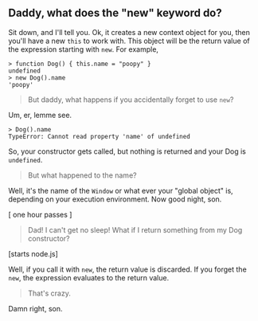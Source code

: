 ## Daddy, what does the "new" keyword do?

Sit down, and I'll tell you. Ok, it creates a new context object for
you, then you'll have a new `this` to work with. This object will be the
return value of the expression starting with `new`. For example,

    > function Dog() { this.name = "poopy" }
    undefined
    > new Dog().name
    'poopy'

> But daddy, what happens if you accidentally forget to use `new`?

Um, er, lemme see.

    > Dog().name
    TypeError: Cannot read property 'name' of undefined

So, your constructor gets called, but nothing is returned and your Dog
is `undefined`. 

> But what happened to the name? 

Well, it's the name of the `Window` or what ever your "global object" is, depending on your
execution environment. Now good night, son.

[ one hour passes ]

> Dad! I can't get no sleep! What if I return something from my Dog
> constructor?

[starts node.js]

Well, if you call it with `new`, the return value is discarded. If you
forget the `new`, the expression evaluates to the return value.

> That's crazy.

Damn right, son.
